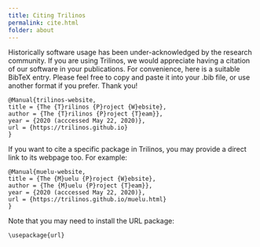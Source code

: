 ```yaml
---
title: Citing Trilinos
permalink: cite.html
folder: about
---
```


Historically software usage has been under-acknowledged by the research community.  If you are using Trilinos, we would appreciate having a citation of our software in your publications.  For convenience, here is a suitable BibTeX entry.  Please feel free to copy and paste it into your .bib file, or use another format if you prefer.  Thank you!

```
@Manual{trilinos-website,
title = {The {T}rilinos {P}roject {W}ebsite},
author = {The {T}rilinos {P}roject {T}eam}},
year = {2020 (acccessed May 22, 2020)},
url = {https://trilinos.github.io}
}
```

If you want to cite a specific package in Trilinos, you may provide a direct link to its webpage too.  For example:
```
@Manual{muelu-website,
title = {The {M}uelu {P}roject {W}ebsite},
author = {The {M}uelu {P}roject {T}eam}},
year = {2020 (acccessed May 22, 2020)},
url = {https://trilinos.github.io/muelu.html}
}
```

Note that you may need to install the URL package:

```
\usepackage{url}
```
